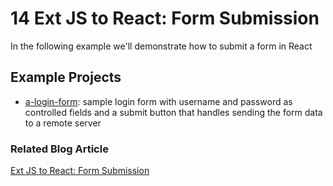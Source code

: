 # 14 Ext JS to React: Form Submission

In the following example we'll demonstrate how to submit a form in React

## Example Projects

 - [a-login-form](./a-login-form): sample login form with username and password as controlled fields and a submit button that handles sending the form data to a remote server

### Related Blog Article

[Ext JS to React: Form Submission](https://moduscreate.com/blog/ext-js-react-form-submission/)

